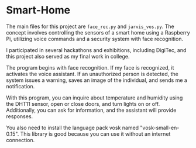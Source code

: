 # Smart-Home

The main files for this project are `face_rec.py` and `jarvis_vos.py`. The concept involves controlling the sensors of a smart home using a Raspberry Pi, utilizing voice commands and a security system with face recognition.

I participated in several hackathons and exhibitions, including DigiTec, and this project also served as my final work in college.

The program begins with face recognition. If my face is recognized, it activates the voice assistant. If an unauthorized person is detected, the system issues a warning, saves an image of the individual, and sends me a notification.

With this program, you can inquire about temperature and humidity using the DHT11 sensor, open or close doors, and turn lights on or off. Additionally, you can ask for information, and the assistant will provide responses.

You also need to install the language pack vosk named "vosk-small-en-0.15". This library is good because you can use it without an internet connection.
